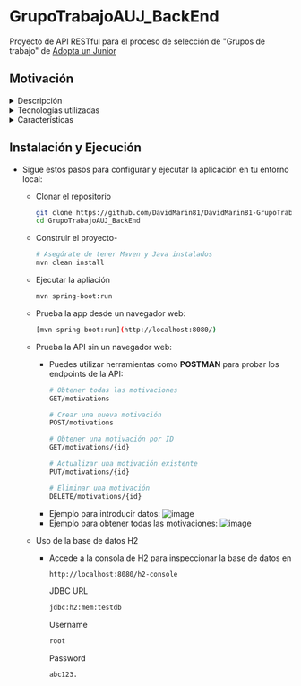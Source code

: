 # GrupoTrabajoAUJ_BackEnd
Proyecto de API RESTful para el proceso de selección de "Grupos de trabajo" de <a href="https://adoptaunjunior.es/" target="_blank">Adopta un Junior</a>

## Motivación
<details>
  <summary>Descripción</summary>
    <ul>
        <li>
        Con esta aplicación puedes agregar tus propias citas motivacionales, las cuales se muestran en una lista personalizada. Cada motivación puede ser editada o eliminada según lo desees.
        </li>
        <li>Características principales:</li>
            <ul>
                <li><b>Añadir motivaciones</b>: introduce tus frases motivadoras favoritas en la aplicación</li>
                <li><b>Lista personalizada</b>: visualiza todas tus motivaciones en una lista fácil de navegar</li>
                <li><b>Edición y Eliminación</b>: modifica y borra motivaciones en cualquier momento para mantener tu lista actualizada</li>
            </ul>
        <i>* Este proyecto es una demostración de mis habilidades en desarrollo backend utilizando Java y Spring Boot. Fue creado como parte del proceso de selección para los grupos de trabajo de <a href="https://adoptaunjunior.es/" target="_blank">Adopta un Junior</a>
        en BackEnd. La aplicación es una API RESTful que permite operaciones CRUD sobre un recurso de "Motivaciones", utilizando una base de datos H2 en memoria para el almacenamiento</i>
        </li>
    </ul>
</details>

<details>
  <summary>Tecnologías utilizadas</summary>
    <ul>
        <li><b><u>Java</u></b>: Lenguaje de programación para el desarrollo del backend.</li>
        <li><b><u>Spring Boot</u></b>: Framework para facilitar la creación de aplicaciones web en Java</li>
        <li><b><u>Spring Data JPA</u></b>: Abstracción para la interacción con bases de datos</li>
        <li><b><u>H2 Database</u></b>: Base de datos en memoria para el desarrollo</li>
        <li><b><u>Maven</u></b>: Herramienta de gestión de proyectos y dependencias</li>
    </ul>
</details>

<details>
  <summary>Características</summary>
    <ul>
        <li>CRUD Completo: Gestión de motivaciones mediante operaciones CRUD (Crear, Leer, Actualizar y Eliminar)</li>
        <li>API RESTful: Implementación de endpoints HTTP para interactuar con el recurso "Motivation"</li>
        <li>Base de Datos en Memoria: Uso de H2 para simplificar la persistencia de datos durante el desarrollo</li>
    </ul>
</details>

## Instalación y Ejecución
- Sigue estos pasos para configurar y ejecutar la aplicación en tu entorno local:
    - Clonar el repositorio
        ~~~bash
        git clone https://github.com/DavidMarin81/DavidMarin81-GrupoTrabajoAUJ_BackEnd
        cd GrupoTrabajoAUJ_BackEnd
        ~~~

    - Construir el proyecto- 
        ~~~bash
        # Asegúrate de tener Maven y Java instalados
        mvn clean install
        ~~~

    - Ejecutar la apliación
        ~~~bash
        mvn spring-boot:run
        ~~~
    - Prueba la app desde un navegador web:
        ~~~bash
        [mvn spring-boot:run](http://localhost:8080/)
        ~~~
    - Prueba la API sin un navegador web:
        - Puedes utilizar herramientas como **POSTMAN** para probar los endpoints de la API:
            ~~~bash
            # Obtener todas las motivaciones
            GET/motivations
            ~~~
            ~~~bash
            # Crear una nueva motivación
            POST/motivations
            ~~~
            ~~~bash
            # Obtener una motivación por ID
            GET/motivations/{id}
            ~~~
            ~~~bash
            # Actualizar una motivación existente
            PUT/motivations/{id}
            ~~~
            ~~~bash
            # Eliminar una motivación
            DELETE/motivations/{id}
            ~~~
        - Ejemplo para introducir datos:
        ![image](https://github.com/user-attachments/assets/50d48e48-c3ba-47c4-bf4a-22edb3c70e9c)
        - Ejemplo para obtener todas las motivaciones:
        ![image](https://github.com/user-attachments/assets/dee31b8a-95d7-4c98-9c49-324691457ead)
    - Uso de la base de datos H2
        - Accede a la consola de H2 para inspeccionar la base de datos en 
            ~~~bash
            http://localhost:8080/h2-console
            ~~~

            JDBC URL
            ~~~bash
            jdbc:h2:mem:testdb
            ~~~

            Username
            ~~~bash
            root
            ~~~

            Password
            ~~~bash
            abc123.
            ~~~
